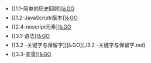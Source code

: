 - [[1.1-简单的历史回顾]][♿GO](./1.1-简单的历史回顾.md)
- [[1.2-JavaScriptr版本]][♿GO](./1.2-JavaScriptr版本.md)
- [[2.4-noscript元素]][♿GO](./2.4-noscript元素.md)
- [[3.1-语法]][♿GO](./3.1-语法.md)
- [[3.2 -关键字与保留字]][♿GO](./3.2 -关键字与保留字.md)
- [[3.3-变量]][♿GO](./3.3-变量.md)

